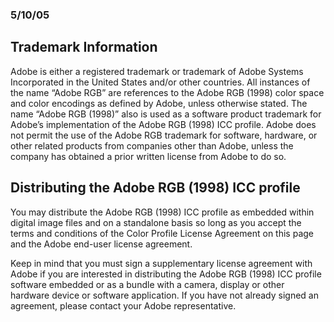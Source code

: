 ### 5/10/05

## Trademark Information

Adobe is either a registered trademark or trademark of Adobe Systems Incorporated in the United States
and/or other countries. All instances of the name “Adobe RGB” are references to the Adobe RGB (1998)
color space and color encodings as defined by Adobe, unless otherwise stated. The name “Adobe RGB
(1998)” also is used as a software product trademark for Adobe’s implementation of the Adobe RGB
(1998) ICC profile. Adobe does not permit the use of the Adobe RGB trademark for software, hardware,
or other related products from companies other than Adobe, unless the company has obtained a prior
written license from Adobe to do so.

## Distributing the Adobe RGB (1998) ICC profile

You may distribute the Adobe RGB (1998) ICC profile as embedded within digital image files and on a
standalone basis so long as you accept the terms and conditions of the Color Profile License Agreement
on this page and the Adobe end-user license agreement.

Keep in mind that you must sign a supplementary license agreement with Adobe if you are interested in
distributing the Adobe RGB (1998) ICC profile software embedded or as a bundle with a camera, display
or other hardware device or software application. If you have not already signed an agreement, please
contact your Adobe representative.




